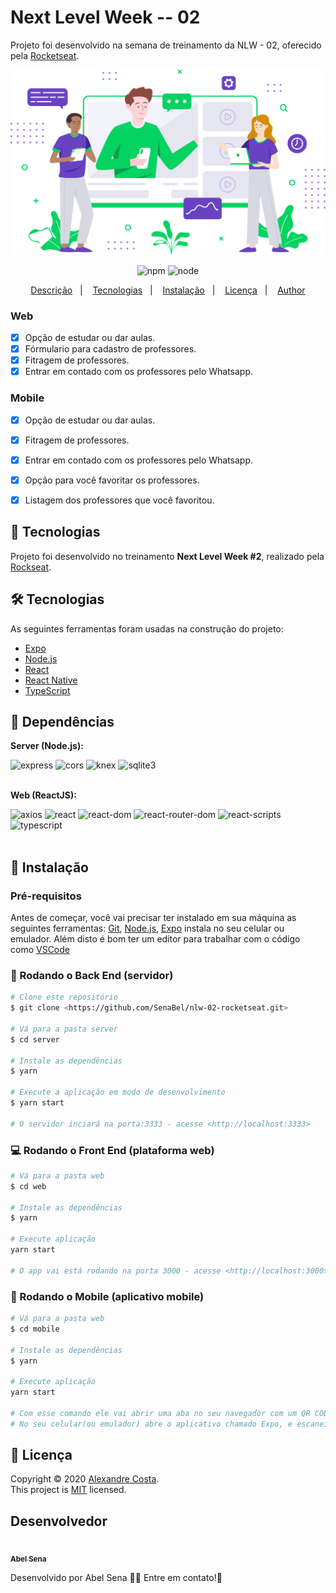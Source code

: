 # Next Level Week -- 02
Projeto foi desenvolvido na semana de treinamento da NLW - 02, oferecido pela [Rocketseat](https://rocketseat.com.br/).

<div align="center">
    <img src="images/preview/landing.svg" alt="home page of web react app" />
</div>

<p align="center">
    <img alt="npm" src="https://img.shields.io/badge/npm-v6.14.4-purple" />
    <img alt="node" src="https://img.shields.io/badge/node-v12.18.0-purple" />      
</p>

<p align="center">
  <a href="#rocket-tecnologias">Descrição</a>&nbsp;&nbsp;&nbsp;|&nbsp;&nbsp;&nbsp;
  <a href="#bookmark_tabs-dependências">Tecnologias</a>&nbsp;&nbsp;&nbsp;|&nbsp;&nbsp;&nbsp;
  <a href="#information_source-como-clonar-o-projeto">Instalação</a>&nbsp;&nbsp;&nbsp;|&nbsp;&nbsp;&nbsp;
  <a href="#bookmark_tabs-dependências">Licença</a>&nbsp;&nbsp;&nbsp;|&nbsp;&nbsp;&nbsp;
  <a href="#bookmark_tabs-dependências">Author</a>
  
</p>

### Web

- [x] Opção de estudar ou dar aulas.
- [x] Fórmulario para cadastro de professores.
- [x] Fitragem de professores.
- [x] Entrar em contado com os professores pelo Whatsapp.

### Mobile

- [x] Opção de estudar ou dar aulas.
- [x] Fitragem de professores.
- [x] Entrar em contado com os professores pelo Whatsapp.
- [x] Opção para você favoritar os professores.
- [x] Listagem dos professores que você favoritou.


## :rocket: Tecnologias

Projeto foi desenvolvido no treinamento **Next Level Week #2**, realizado pela [Rockseat](https://rocketseat.com.br/).

<h2 id="tecnologias">
  🛠 Tecnologias
</h2>

 As seguintes ferramentas foram usadas na construção do projeto:

- [Expo](https://expo.io/)
- [Node.js](https://nodejs.org/en/)
- [React](https://pt-br.reactjs.org/)
- [React Native](https://reactnative.dev/)
- [TypeScript](https://www.typescriptlang.org/)

## :bookmark_tabs: Dependências

**Server (Node.js):**

<img alt="express" src="https://img.shields.io/badge/express-^4.17.1-orange" />  
<img alt="cors" src="https://img.shields.io/badge/cors-^2.8.5-orange" /> 
<img alt="knex" src="https://img.shields.io/badge/knex-^0.21.2-orange" /> 
<img alt="sqlite3" src="https://img.shields.io/badge/sqlite3-^5.0.0-orange" />

<br/>
<br/>

**Web (ReactJS):**
  
<img alt="axios" src="https://img.shields.io/badge/axios-^0.19.2-brightgreen" />
<img alt="react" src="https://img.shields.io/badge/react-^16.13.1-brightgreen" /> 
<img alt="react-dom" src="https://img.shields.io/badge/react--dom-^16.13.1-brightgreen" /> 
<img alt="react-router-dom" src="https://img.shields.io/badge/react--router--dom-^5.2.0-brightgreen" /> 
<img alt="react-scripts" src="https://img.shields.io/badge/react--scripts-3.4.1-brightgreen" /> 
<img alt="typescript" src="https://img.shields.io/badge/typescript-^3.7.5-brightgreen" />

<br/>
<br/>

<h2 id="install">
   📜️ Instalação
</h2>

### Pré-requisitos

Antes de começar, você vai precisar ter instalado em sua máquina as seguintes ferramentas:
[Git](https://git-scm.com), [Node.js](https://nodejs.org/en/), [Expo](https://expo.io/) instala no seu celular ou emulador.
Além disto é bom ter um editor para trabalhar com o código como [VSCode](https://code.visualstudio.com/)

### 🎲 Rodando o Back End (servidor)

```bash
# Clone este repositório
$ git clone <https://github.com/SenaBel/nlw-02-rocketseat.git>

# Vá para a pasta server
$ cd server

# Instale as dependências
$ yarn

# Execute a aplicação em modo de desenvolvimento
$ yarn start

# O servidor inciará na porta:3333 - acesse <http://localhost:3333>
```

### 💻️ Rodando o Front End (plataforma web)

```bash
# Vá para a pasta web
$ cd web

# Instale as dependências
$ yarn

# Execute aplicação
yarn start

# O app vai está rodando na porta 3000 - acesse <http://localhost:3000>
```

### 📱️ Rodando o Mobile (aplicativo mobile)

```bash
# Vá para a pasta web
$ cd mobile

# Instale as dependências
$ yarn

# Execute aplicação
yarn start

# Com esse comando ele vai abrir uma aba no seu navegador com um QR CODE.
# No seu celular(ou emulador) abre o aplicativo chamado Expo, e escaneie o QR CODE.
```
<h2 id="license">
  📝 Licença
</h2>

Copyright © 2020 [Alexandre Costa](https://github.com/SenaBel).<br />
This project is [MIT](./LICENSE.txt) licensed.


<h2 id="author">
    Desenvolvedor
</h2>

<a href="https://github.com/SenaBel/">
 <img src="https://avatars2.githubusercontent.com/u/39493441?s=460&u=5a58e24e095c649365351116b48ed79dc0663b8a&v=4" width="100px;" alt=""/>
 <br />
 <sub><b>Abel Sena</b></sub>
</a>


Desenvolvido por Abel Sena  👋🏽 Entre em contato!🚀

<a href="www.linkedin.com/in/abel-sena">
